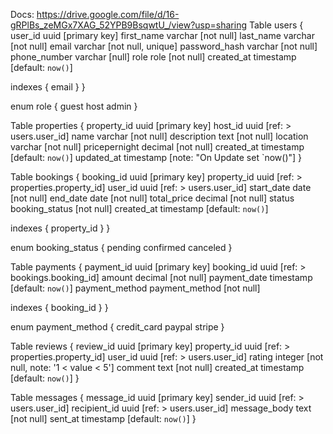  Docs: https://drive.google.com/file/d/16-gRPlBs_zeMGx7XAG_52YPB9BsqwtU_/view?usp=sharing
Table users {
  user_id uuid [primary key]
  first_name varchar [not null]
  last_name varchar [not null]
  email varchar [not null, unique]
  password_hash varchar [not null]
  phone_number varchar [null]
  role role [not null]
  created_at timestamp [default: `now()`]

  indexes {
    email
  }
}

enum role {
  guest
  host
  admin
}

Table properties {
  property_id uuid [primary key]
  host_id uuid [ref: > users.user_id]
  name varchar [not null]
  description text [not null]
  location varchar [not null]
  pricepernight decimal [not null]
  created_at timestamp [default: `now()`]
  updated_at timestamp [note: "On Update set `now()"]
}

Table bookings {
  booking_id uuid [primary key]
  property_id uuid [ref: > properties.property_id]
  user_id uuid [ref: > users.user_id]
  start_date date [not null]
  end_date date [not null]
  total_price decimal [not null]
  status booking_status [not null]
  created_at timestamp [default: `now()`]

  indexes {
    property_id
  }
}

enum booking_status {
  pending
  confirmed
  canceled
}

Table payments {
  payment_id uuid [primary key]
  booking_id uuid [ref: > bookings.booking_id]
  amount decimal [not null]
  payment_date timestamp [default: `now()`]
  payment_method payment_method [not null]

  indexes {
    booking_id
  }
}

enum payment_method {
  credit_card
  paypal
  stripe
}

Table reviews {
    review_id uuid [primary key]
    property_id uuid [ref: > properties.property_id]
    user_id uuid [ref: > users.user_id]
    rating integer [not null, note: '1 < value < 5']
    comment text [not null]
    created_at timestamp [default: `now()`]
}

Table messages {
    message_id uuid [primary key]
    sender_id uuid [ref: > users.user_id]
    recipient_id uuid [ref: > users.user_id]
    message_body text [not null]
    sent_at timestamp [default: `now()`]
}